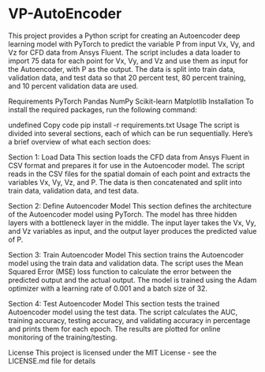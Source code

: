 # VP-AutoEncoder
This project provides a Python script for creating an Autoencoder deep learning model with PyTorch to predict the variable P from input Vx, Vy, and Vz for CFD data from Ansys Fluent. The script includes a data loader to import 75 data for each point for Vx, Vy, and Vz and use them as input for the Autoencoder, with P as the output. The data is split into train data, validation data, and test data so that 20 percent test, 80 percent training, and 10 percent validation data are used.

Requirements
PyTorch
Pandas
NumPy
Scikit-learn
Matplotlib
Installation
To install the required packages, run the following command:

undefined
Copy code
pip install -r requirements.txt
Usage
The script is divided into several sections, each of which can be run sequentially. Here’s a brief overview of what each section does:

Section 1: Load Data
This section loads the CFD data from Ansys Fluent in CSV format and prepares it for use in the Autoencoder model. The script reads in the CSV files for the spatial domain of each point and extracts the variables Vx, Vy, Vz, and P. The data is then concatenated and split into train data, validation data, and test data.

Section 2: Define Autoencoder Model
This section defines the architecture of the Autoencoder model using PyTorch. The model has three hidden layers with a bottleneck layer in the middle. The input layer takes the Vx, Vy, and Vz variables as input, and the output layer produces the predicted value of P.

Section 3: Train Autoencoder Model
This section trains the Autoencoder model using the train data and validation data. The script uses the Mean Squared Error (MSE) loss function to calculate the error between the predicted output and the actual output. The model is trained using the Adam optimizer with a learning rate of 0.001 and a batch size of 32.

Section 4: Test Autoencoder Model
This section tests the trained Autoencoder model using the test data. The script calculates the AUC, training accuracy, testing accuracy, and validating accuracy in percentage and prints them for each epoch. The results are plotted for online monitoring of the training/testing.


License
This project is licensed under the MIT License - see the LICENSE.md file for details
